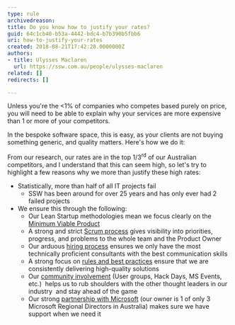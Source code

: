 ```yaml
---
type: rule
archivedreason: 
title: Do you know how to justify your rates?
guid: 64c1cb40-b53a-4442-bdc4-b7b390b5fbb6
uri: how-to-justify-your-rates
created: 2018-08-21T17:42:28.0000000Z
authors:
- title: Ulysses Maclaren
  url: https://ssw.com.au/people/ulysses-maclaren
related: []
redirects: []

---
```


Unless you're the &lt;1% of companies who competes based purely on price, you will need to be able to explain why your services are more expensive than 1 or more of your competitors.

In the bespoke software space, this is easy, as your clients are not buying something generic, and quality matters. Here's how we do it:


<!--endintro-->

From our research, our rates are in the top 1/3<sup>rd</sup> of our Australian competitors, and I understand that this can seem high, so let's try to highlight a few reasons why we more than justify these high rates:

* Statistically, more than half of all IT projects fail
    * SSW has been around for over 25 years and has only ever had 2 failed projects
* We ensure this through the following:
    * Our Lean Startup methodologies mean we focus clearly on the [Minimum Viable Product](/spec-do-you-create-an-initial-release-plan-and-ballpark)
    * A strong and strict [Scrum process](https&#58;//www.ssw.com.au/ssw/Consulting/Scrum.aspx) gives visibility into priorities, progress, and problems to the whole team and the Product Owner
    * Our arduous [hiring process](https&#58;//www.ssw.com.au/ssw/Employment/Employment.aspx) ensures we only have the most technically proficient consultants with the best communication skills
    * A strong focus on [rules and best practices](/rules-to-better-scrum-using-tfs) ensure that we are consistently delivering high-quality solutions
    * Our [community involvement](https&#58;//www.ssw.com.au/ssw/Events/) (User groups, Hack Days, MS Events, etc.)  helps us to rub shoulders with the other thought leaders in our industry  and stay ahead of the game
    * Our strong [partnership with Microsoft](https&#58;//www.ssw.com.au/ssw/Company/AboutUs.aspx) (our owner is 1 of only 3 Microsoft Regional Directors in Australia) makes sure we have support when we need it
